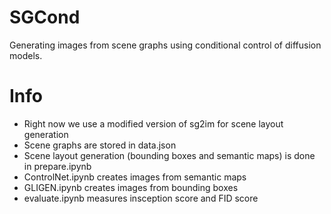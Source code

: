 # SGCond

Generating images from scene graphs using conditional control of diffusion models.

# Info

- Right now we use a modified version of sg2im for scene layout generation
- Scene graphs are stored in data.json
- Scene layout generation (bounding boxes and semantic maps) is done in prepare.ipynb
- ControlNet.ipynb creates images from semantic maps
- GLIGEN.ipynb creates images from bounding boxes
- evaluate.ipynb measures insception score and FID score
